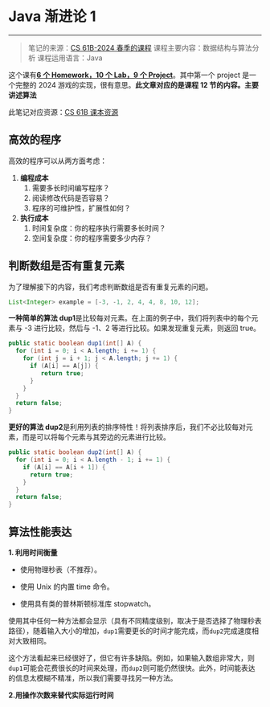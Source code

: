 # Java 渐进论 1

---

> 笔记的来源：[CS 61B-2024 春季的课程](https://sp24.datastructur.es/)
> 课程主要内容：数据结构与算法分析
> 课程运用语言：Java

这个课有[**6 个 Homework，10 个 Lab，9 个 Project**](https://github.com/Berkeley-CS61B/skeleton-sp24)。其中第一个 project 是一个完整的 2024 游戏的实现，很有意思。**此文章对应的是课程 12 节的内容。主要讲述算法**

此笔记对应资源：[CS 61B 课本资源](https://cs61b-2.gitbook.io/cs61b-textbook/13.-asymptotics-i/13.1-an-introduction-to-asymptotic-analysis)

## 高效的程序

高效的程序可以从两方面考虑：

1. **编程成本**
   1. 需要多长时间编写程序？
   2. 阅读修改代码是否容易？
   3. 程序的可维护性，扩展性如何？
2. **执行成本**
   1. 时间复杂度：你的程序执行需要多长时间？
   2. 空间复杂度：你的程序需要多少内存？

## 判断数组是否有重复元素

为了理解接下的内容，我们考虑判断数组是否有重复元素的问题。

```java
List<Integer> example = [-3, -1, 2, 4, 4, 8, 10, 12];
```

**一种简单的算法 dup1**是比较每对元素。在上面的例子中，我们将列表中的每个元素与 -3 进行比较，然后与 -1、2 等进行比较。如果发现重复元素，则返回 true。

```java
public static boolean dup1(int[] A) {
  for (int i = 0; i < A.length; i += 1) {
    for (int j = i + 1; j < A.length; j += 1) {
      if (A[i] == A[j]) {
         return true;
      }
    }
  }
  return false;
}
```

**更好的算法 dup2**是利用列表的排序特性！将列表排序后，我们不必比较每对元素，而是可以将每个元素与其旁边的元素进行比较。

```java
public static boolean dup2(int[] A) {
  for (int i = 0; i < A.length - 1; i += 1) {
    if (A[i] == A[i + 1]) {
      return true;
    }
  }
  return false;
}
```

## 算法性能表达

**1. 利用时间衡量**

- 使用物理秒表（不推荐）。

- 使用 Unix 的内置 time 命令。

- 使用具有类的普林斯顿标准库 stopwatch。

使用其中任何一种方法都会显示（具有不同精度级别，取决于是否选择了物理秒表路径），随着输入大小的增加，`dup1`需要更长的时间才能完成，而`dup2`完成速度相对大致相同。

这个方法看起来已经很好了，但它有许多缺陷。例如，如果输入数组非常大，则`dup1`可能会花费很长的时间来处理，而`dup2`则可能仍然很快。此外，时间能表达的信息太模糊不精准，所以我们需要寻找另一种方法。

**2.用操作次数来替代实际运行时间**


